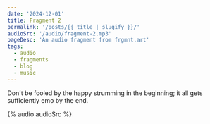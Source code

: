 ```yaml
---
date: '2024-12-01'
title: Fragment 2
permalink: '/posts/{{ title | slugify }}/'
audioSrc: '/audio/fragment-2.mp3'
pageDesc: 'An audio fragment from frgmnt.art'
tags:
  - audio
  - fragments
  - blog
  - music
---
```


Don't be fooled by the happy strumming in the beginning; it all gets sufficiently emo by the end.

<!-- split -->

{% audio audioSrc %}
